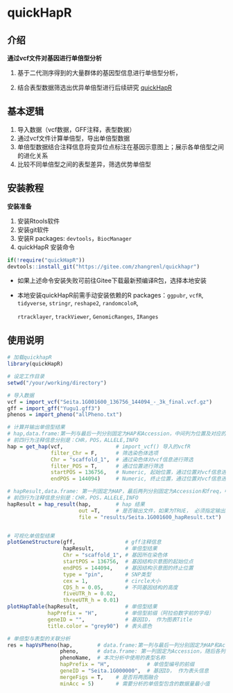 # quickHapR

## 介绍

**通过vcf文件对基因进行单倍型分析**

1. 基于二代测序得到的大量群体的基因型信息进行单倍型分析，

2. 结合表型数据筛选出优异单倍型进行后续研究
   [quickHapR](https://gitee.com/zhangrenl/quickHapR)

## 基本逻辑

1. 导入数据（vcf数据，GFF注释，表型数据）
2. 通过vcf文件计算单倍型，导出单倍型数据
3. 单倍型数据结合注释信息将变异位点标注在基因示意图上；展示各单倍型之间的进化关系
4. 比较不同单倍型之间的表型差异，筛选优势单倍型

## 安装教程

**安装准备**

1. 安装Rtools软件
2. 安装git软件
3. 安装R packages: `devtools`，`BiocManager`
4. quickHapR 安装命令

```R
if(!require("quickHapR")) 
devtools::install_git("https://gitee.com/zhangrenl/quickhapr")
```

* 如果上述命令安装失败可前往Gitee下载最新预编译R包，选择本地安装
* 本地安装quickHapR前需手动安装依赖的R packages：`ggpubr`, `vcfR`, `tidyverse`, `stringr`, `reshape2`, `randomcoloR`,

  `rtracklayer`, `trackViewer`, `GenomicRanges`, `IRanges`

## 使用说明

#### 

```R
# 加载quickhapR
library(quickHapR)

# 设定工作目录
setwd("/your/working/directory")

# 导入数据
vcf = import_vcf("Seita.1G001600_136756_144094_-_3k_final.vcf.gz")
gff = import_gff("Yugu1.gff3")
phenos = import_pheno("allPheno.txt")

# 计算并输出单倍型结果
# hap,data.frame:第一列与最后一列分别固定为HAP和Accession，中间列为位置及对应的基因型
# 前四行为注释信息分别是：CHR，POS，ALLELE,INFO
hap = get_hap(vcf,                 # import_vcf() 导入的vcfR
              filter_Chr = F,      # 筛选染色体选项
              Chr = "scaffold_1",  # 通过染色体对vcf信息进行筛选
              filter_POS = T,      # 通过位置进行筛选
              startPOS = 136756,   # Numeric, 起始位置，通过位置对vcf信息进行筛选
              endPOS = 144094)     # Numeric, 终止位置，通过位置对vcf信息进行筛选

# hapResult,data.frame: 第一列固定为HAP，最后两列分别固定为Accession和freq，中间列为位置及对应的基因型
# 前四行为注释信息分别是：CHR，POS，ALLELE,INFO
hapResult = hap_result(hap,        # hap 结果
                       out =T,     # 是否输出文件，如果为TRUE， 必须指定输出路径file
                       file = "results/Seita.1G001600_hapResult.txt")  # 输出文件路径（tab分隔的表格）


# 可视化单倍型结果
plotGeneStructure(gff,                # gff注释信息
                  hapResult,          # 单倍型结果
                  Chr = "scaffold_1", # 基因所在染色体
                  startPOS = 136756,  # 基因结构示意图的起始位点
                  endPOS = 144094,    # 基因结构示意图的终止位置
                  type = "pin",       # SNP类型
                  cex = 1,            # circle大小
                  CDS_h = 0.05,       # 不同基因结构的高度
                  fiveUTR_h = 0.02, 
                  threeUTR_h = 0.01) 
plotHapTable(hapResult,               # 单倍型结果
             hapPrefix = "H",         # 单倍型前缀（阿拉伯数字前的字母）
             geneID = "",             # 基因ID， 作为图表Title
             title.color = "grey90")  # 表头底色

# 单倍型与表型的关联分析
res = hapVsPheno(hap,        # data.frame:第一列与最后一列分别固定为HAP和Accession，中间列为位置及对应的基因型
                 pheno,      # data.frame: 第一列固定为Accession，随后各列为表型数据，phenoName作为colnames
                 phenoName,  # 本次分析中使用的表型名称
                 hapPrefix = "H",            # 单倍型编号的前缀
                 geneID = "Seita.1G000000",  # 基因ID， 作为表头信息
                 mergeFigs = T,    # 是否将两图融合
                 minAcc = 5)       # 需要分析的单倍型包含的数据量最小值
```


